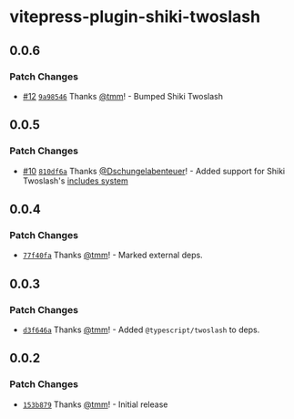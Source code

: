 # vitepress-plugin-shiki-twoslash

## 0.0.6

### Patch Changes

- [#12](https://github.com/wagmi-dev/vitepress-plugin-shiki-twoslash/pull/12) [`9a98546`](https://github.com/wagmi-dev/vitepress-plugin-shiki-twoslash/commit/9a98546dbe19c2262ec9590448a3791c86b1ffe6) Thanks [@tmm](https://github.com/tmm)! - Bumped Shiki Twoslash

## 0.0.5

### Patch Changes

- [#10](https://github.com/wagmi-dev/vitepress-plugin-shiki-twoslash/pull/10) [`810df6a`](https://github.com/wagmi-dev/vitepress-plugin-shiki-twoslash/commit/810df6a364f0304c6cbb38e49a5ece519915b6e9) Thanks [@Dschungelabenteuer](https://github.com/Dschungelabenteuer)! - Added support for Shiki Twoslash's [includes system](https://github.com/shikijs/twoslash/blob/main/site/components/docs/DRY.mdx)

## 0.0.4

### Patch Changes

- [`77f40fa`](https://github.com/wagmi-dev/vitepress-plugin-shiki-twoslash/commit/77f40fa1b48cb02d269719255f059ce2953eb764) Thanks [@tmm](https://github.com/tmm)! - Marked external deps.

## 0.0.3

### Patch Changes

- [`d3f646a`](https://github.com/wagmi-dev/vitepress-plugin-shiki-twoslash/commit/d3f646a95daa06c5c713da895e5b138749568849) Thanks [@tmm](https://github.com/tmm)! - Added `@typescript/twoslash` to deps.

## 0.0.2

### Patch Changes

- [`153b879`](https://github.com/wagmi-dev/vitepress-plugin-shiki-twoslash/commit/153b879bf9e9f09633b760b0d0c4065bcdf3b260) Thanks [@tmm](https://github.com/tmm)! - Initial release
